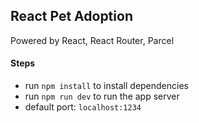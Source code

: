 ## React Pet Adoption

Powered by React, React Router, Parcel

#### Steps
- run `npm install` to install dependencies
- run `npm run dev` to run the app server
- default port: `localhost:1234`